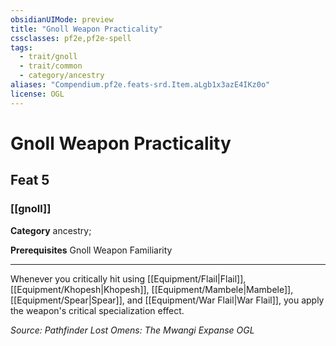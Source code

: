 ```yaml
---
obsidianUIMode: preview
title: "Gnoll Weapon Practicality"
cssclasses: pf2e,pf2e-spell
tags:
  - trait/gnoll
  - trait/common
  - category/ancestry
aliases: "Compendium.pf2e.feats-srd.Item.aLgb1x3azE4IKz0o"
license: OGL
---
```

# Gnoll Weapon Practicality
## Feat 5
### [[gnoll]]

**Category** ancestry; 



**Prerequisites** Gnoll Weapon Familiarity
* * *
Whenever you critically hit using [[Equipment/Flail|Flail]], [[Equipment/Khopesh|Khopesh]], [[Equipment/Mambele|Mambele]], [[Equipment/Spear|Spear]], and [[Equipment/War Flail|War Flail]], you apply the weapon's critical specialization effect.

*Source: Pathfinder Lost Omens: The Mwangi Expanse*
*OGL*